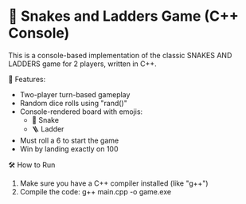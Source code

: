 # 🎲 Snakes and Ladders Game (C++ Console)

This is a console-based implementation of the classic SNAKES AND LADDERS game for 2 players, written in C++.

📌 Features:
- Two-player turn-based gameplay
- Random dice rolls using "rand()"
- Console-rendered board with emojis:
  - 🐍 Snake
  - 🪜 Ladder
- Must roll a 6 to start the game
- Win by landing exactly on 100

 🛠 How to Run

1. Make sure you have a C++ compiler installed (like "g++")
2. Compile the code:
      g++ main.cpp -o game.exe
